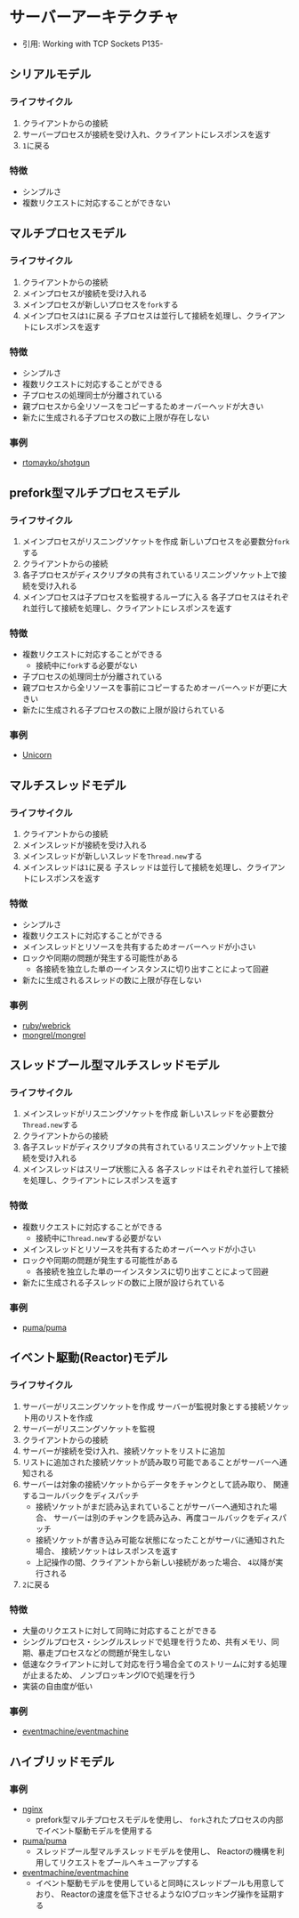 # サーバーアーキテクチャ
- 引用: Working with TCP Sockets P135-

## シリアルモデル
### ライフサイクル
1. クライアントからの接続
2. サーバープロセスが接続を受け入れ、クライアントにレスポンスを返す
3. `1`に戻る

### 特徴
- シンプルさ
- 複数リクエストに対応することができない

## マルチプロセスモデル
### ライフサイクル
1. クライアントからの接続
2. メインプロセスが接続を受け入れる
3. メインプロセスが新しいプロセスを`fork`する
4. メインプロセスは`1`に戻る
   子プロセスは並行して接続を処理し、クライアントにレスポンスを返す

### 特徴
- シンプルさ
- 複数リクエストに対応することができる
- 子プロセスの処理同士が分離されている
- 親プロセスから全リソースをコピーするためオーバーヘッドが大きい
- 新たに生成される子プロセスの数に上限が存在しない

### 事例
- [rtomayko/shotgun](https://github.com/rtomayko/shotgun)

## prefork型マルチプロセスモデル
### ライフサイクル
1. メインプロセスがリスニングソケットを作成
   新しいプロセスを必要数分`fork`する
2. クライアントからの接続
3. 各子プロセスがディスクリプタの共有されているリスニングソケット上で接続を受け入れる
4. メインプロセスは子プロセスを監視するループに入る
   各子プロセスはそれぞれ並行して接続を処理し、クライアントにレスポンスを返す

### 特徴
- 複数リクエストに対応することができる
  - 接続中に`fork`する必要がない
- 子プロセスの処理同士が分離されている
- 親プロセスから全リソースを事前にコピーするためオーバーヘッドが更に大きい
- 新たに生成される子プロセスの数に上限が設けられている

### 事例
- [Unicorn](https://yhbt.net/unicorn/)

## マルチスレッドモデル
### ライフサイクル
1. クライアントからの接続
2. メインスレッドが接続を受け入れる
3. メインスレッドが新しいスレッドを`Thread.new`する
4. メインスレッドは`1`に戻る
   子スレッドは並行して接続を処理し、クライアントにレスポンスを返す

### 特徴
- シンプルさ
- 複数リクエストに対応することができる
- メインスレッドとリソースを共有するためオーバーヘッドが小さい
- ロックや同期の問題が発生する可能性がある
  - 各接続を独立した単の一インスタンスに切り出すことによって回避
- 新たに生成されるスレッドの数に上限が存在しない

### 事例
- [ruby/webrick](https://github.com/ruby/webrick)
- [mongrel/mongrel](https://github.com/mongrel/mongrel)

## スレッドプール型マルチスレッドモデル
### ライフサイクル
1. メインスレッドがリスニングソケットを作成
   新しいスレッドを必要数分`Thread.new`する
2. クライアントからの接続
3. 各子スレッドがディスクリプタの共有されているリスニングソケット上で接続を受け入れる
3. メインスレッドはスリープ状態に入る
   各子スレッドはそれぞれ並行して接続を処理し、クライアントにレスポンスを返す

### 特徴
- 複数リクエストに対応することができる
  - 接続中に`Thread.new`する必要がない
- メインスレッドとリソースを共有するためオーバーヘッドが小さい
- ロックや同期の問題が発生する可能性がある
  - 各接続を独立した単の一インスタンスに切り出すことによって回避
- 新たに生成される子スレッドの数に上限が設けられている

### 事例
- [puma/puma](https://github.com/puma/puma)

## イベント駆動(Reactor)モデル
### ライフサイクル
1. サーバーがリスニングソケットを作成
   サーバーが監視対象とする接続ソケット用のリストを作成
2. サーバーがリスニングソケットを監視
3. クライアントからの接続
4. サーバーが接続を受け入れ、接続ソケットをリストに追加
5. リストに追加された接続ソケットが読み取り可能であることがサーバーへ通知される
6. サーバーは対象の接続ソケットからデータをチャンクとして読み取り、
   関連するコールバックをディスパッチ
    - 接続ソケットがまだ読み込まれていることがサーバーへ通知された場合、
      サーバーは別のチャンクを読み込み、再度コールバックをディスパッチ
    - 接続ソケットが書き込み可能な状態になったことがサーバに通知された場合、
      接続ソケットはレスポンスを返す
    - 上記操作の間、クライアントから新しい接続があった場合、
      `4`以降が実行される
7. `2`に戻る

### 特徴
- 大量のリクエストに対して同時に対応することができる
- シングルプロセス・シングルスレッドで処理を行うため、共有メモリ、同期、暴走プロセスなどの問題が発生しない
- 低速なクライアントに対して対応を行う場合全てのストリームに対する処理が止まるため、
  ノンブロッキングIOで処理を行う
- 実装の自由度が低い

### 事例
- [eventmachine/eventmachine](https://github.com/eventmachine/eventmachine)

## ハイブリッドモデル
### 事例
- [nginx](https://nginx.org/)
  - prefork型マルチプロセスモデルを使用し、
    `fork`されたプロセスの内部でイベント駆動モデルを使用する
- [puma/puma](https://github.com/puma/puma)
  - スレッドプール型マルチスレッドモデルを使用し、
    Reactorの機構を利用してリクエストをプールへキューアップする
- [eventmachine/eventmachine](https://github.com/eventmachine/eventmachine)
  - イベント駆動モデルを使用していると同時にスレッドプールも用意しており、
    Reactorの速度を低下させるようなIOブロッキング操作を延期する
